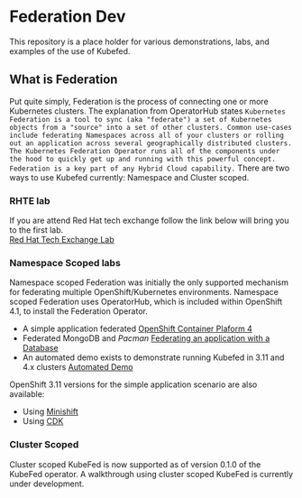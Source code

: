 # Federation Dev
This repository is a place holder for various demonstrations, labs, and examples
of the use of Kubefed.

## What is Federation
Put quite simply, Federation is the process of connecting one or more Kubernetes clusters. The explanation from OperatorHub states
``
Kubernetes Federation is a tool to sync (aka "federate") a set of Kubernetes objects from a "source" into a set of other clusters. Common use-cases include federating Namespaces across all of your clusters or rolling out an application across several geographically distributed clusters. The Kubernetes Federation Operator runs all of the components under the hood to quickly get up and running with this powerful concept. Federation is a key part of any Hybrid Cloud capability.
``
There are two ways to use Kubefed currently: Namespace and Cluster scoped.

### RHTE lab
If you are attend Red Hat tech exchange follow the link below will bring you to the first lab.<br>
[Red Hat Tech Exchange Lab](./labs/1.md)<br>

### Namespace Scoped labs
Namespace scoped Federation was initially the only supported mechanism for federating
multiple OpenShift/Kubernetes environments. Namespace scoped Federation uses OperatorHub,
which is included within OpenShift 4.1, to install the Federation Operator.

* A simple application federated [OpenShift Container Plaform 4](./README-ocp4.md)
* Federated MongoDB and *Pacman* [Federating an application with a Database](./federated-mongodb/README.md)
* An automated demo exists to demonstrate running Kubefed in 3.11 and 4.x clusters [Automated Demo](./automated-demo/README.md)

OpenShift 3.11 versions for the simple application scenario are also available:

* Using [Minishift](./README-minishift.md)
* Using [CDK](./README-cdk.md)

### Cluster Scoped
Cluster scoped KubeFed is now supported as of version 0.1.0 of the KubeFed
operator. A walkthrough using cluster scoped KubeFed is currently under
development.
